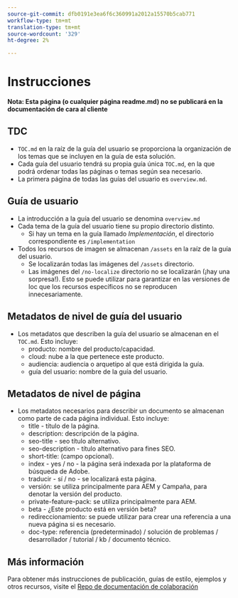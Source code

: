 ```yaml
---
source-git-commit: dfb0191e3ea6f6c360991a2012a15570b5cab771
workflow-type: tm+mt
translation-type: tm+mt
source-wordcount: '329'
ht-degree: 2%

---
```

# Instrucciones

**Nota: Esta página (o cualquier página readme.md) no se publicará en la documentación de cara al cliente**

## TDC

+ `TOC.md` en la raíz de la guía del usuario se proporciona la organización de los temas que se incluyen en la guía de esta solución.
+ Cada guía del usuario tendrá su propia guía única `TOC.md`, en la que podrá ordenar todas las páginas o temas según sea necesario.
+ La primera página de todas las guías del usuario es `overview.md`.

## Guía de usuario

+ La introducción a la guía del usuario se denomina `overview.md`
+ Cada tema de la guía del usuario tiene su propio directorio distinto.
   + Si hay un tema en la guía llamado *Implementación*, el directorio correspondiente es `/implementation`
+ Todos los recursos de imagen se almacenan `/assets` en la raíz de la guía del usuario.
   + Se localizarán todas las imágenes del `/assets` directorio.
   + Las imágenes del `/no-localize` directorio no se localizarán (¡hay una sorpresa!). Esto se puede utilizar para garantizar en las versiones de loc que los recursos específicos no se reproducen innecesariamente.

## Metadatos de nivel de guía del usuario

+ Los metadatos que describen la guía del usuario se almacenan en el `TOC.md`. Esto incluye:
   + producto: nombre del producto/capacidad.
   + cloud: nube a la que pertenece este producto.
   + audiencia: audiencia o arquetipo al que está dirigida la guía.
   + guía del usuario: nombre de la guía del usuario.

## Metadatos de nivel de página

+ Los metadatos necesarios para describir un documento se almacenan como parte de cada página individual. Esto incluye:
   + title - título de la página.
   + description: descripción de la página.
   + seo-title - seo título alternativo.
   + seo-description - título alternativo para fines SEO.
   + short-title: (campo opcional).
   + index - yes / no - la página será indexada por la plataforma de búsqueda de Adobe.
   + traducir - sí / no - se localizará esta página.
   + versión: se utiliza principalmente para AEM y Campaña, para denotar la versión del producto.
   + private-feature-pack: se utiliza principalmente para AEM.
   + beta - ¿Este producto está en versión beta?
   + redireccionamiento: se puede utilizar para crear una referencia a una nueva página si es necesario.
   + doc-type: referencia (predeterminado) / solución de problemas / desarrollador / tutorial / kb / documento técnico.

## Más información

Para obtener más instrucciones de publicación, guías de estilo, ejemplos y otros recursos, visite el [Repo de documentación de colaboración](https://git.corp.adobe.com/AdobeDocs/collaborative-doc-instructions)
